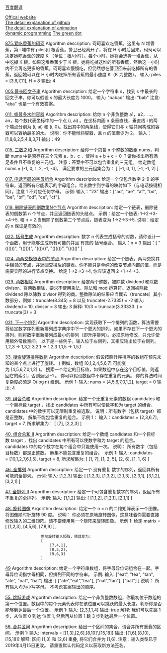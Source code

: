 [百度翻译](https://fanyi.baidu.com/)    
  
[Offical website](https://leetcode-cn.com/)     
[The detail explanation of github](https://github.com/azl397985856/leetcode)   
[The detail explanation of animation](https://github.com/MisterBooo/LeetCodeAnimation)  
[dynamic programming](https://www.bilibili.com/video/BV1GE411M7d4?from=search&seid=6838789658306410828)
[The green dot](https://leetcode-cn.com/u/yu-sui-jiang-nan-1/)

[875.爱吃香蕉的珂珂](https://leetcode-cn.com/problems/koko-eating-bananas/)
    Algorithm description:
        珂珂喜欢吃香蕉。这里有 N 堆香蕉，第 i 堆中有 piles[i] 根香蕉。警卫已经离开了，将在 H 小时后回来。珂珂可以决定她吃香蕉的速度 K （单位：根/小时）。每个小时，她将会选择一堆香蕉，从中吃掉 K 根。如果这堆香蕉少于 K 根，她将吃掉这堆的所有香蕉，然后这一小时内不会再吃更多的香蕉。珂珂喜欢慢慢吃，但仍然想在警卫回来前吃掉所有的香蕉。返回她可以在 H 小时内吃掉所有香蕉的最小速度 K（K 为整数）。
            输入: piles = [3,6,7,11], H = 8
            输出: 4




[005.最长回文子串](https://leetcode-cn.com/problems/longest-palindromic-substring/)
    Algorithm description:
        给定一个字符串 s，找到 s 中最长的回文子串。你可以假设 s 的最大长度为 1000。
            输入: "babad"
            输出: "bab"
            注意: "aba" 也是一个有效答案。      



[011. 盛最多水的容器](https://leetcode-cn.com/problems/container-with-most-water/description/)
    Argorithm description:
        给你 n 个非负整数 a1，a2，...，an，每个数代表坐标中的一个点 (i, ai) 。在坐标内画 n 条垂直线，垂直线 i 的两个端点分别为 (i, ai) 和 (i, 0)。找出其中的两条线，使得它们与 x 轴共同构成的容器可以容纳最多的水。
        说明：你不能倾斜容器，且 n 的值至少为 2。
            输入：[1,8,6,2,5,4,8,3,7]
            输出：49



[015. 三数之和](https://leetcode-cn.com/problems/3sum/)
    Argorithm description:
        给你一个包含 n 个整数的数组 nums，判断 nums 中是否存在三个元素 a，b，c ，使得 a + b + c = 0 ？请你找出所有满足条件且不重复的三元组。
        注意：答案中不可以包含重复的三元组。
            给定数组 nums = [-1, 0, 1, 2, -1, -4]，
            满足要求的三元组集合为：  [ [-1, 0, 1], [-1, -1, 2] ]


[017. 电话号码的字母组合](https://leetcode-cn.com/problems/letter-combinations-of-a-phone-number)
    Argorithm description:
        给定一个仅包含数字 2-9 的字符串，返回所有它能表示的字母组合。给出数字到字母的映射如下（与电话按键相同）。注意 1 不对应任何字母。
            示例:
            输入："23"
            输出：["ad", "ae", "af", "bd", "be", "bf", "cd", "ce", "cf"].


[019. 删除链表的倒数第N个节点](https://leetcode.com/problems/remove-nth-node-from-end-of-list/description)
    Argorithm description:
        给定一个链表，删除链表的倒数第 n 个节点，并且返回链表的头结点。
            示例：给定一个链表: 1->2->3->4->5, 和 n = 2.当删除了倒数第二个节点后，链表变为 1->2->3->5.
            说明：给定的 n 保证是有效的。



[022. 括号生成](https://leetcode-cn.com/problems/generate-parentheses)
    Argorithm description:
        数字 n 代表生成括号的对数，请你设计一个函数，用于能够生成所有可能的并且 有效的 括号组合。
            输入：n = 3
            输出：[
                "((()))",
                "(()())",
                "(())()",
                "()(())",
                "()()()"
                ]



[024. 两两交换链表中的节点  ](https://leetcode.com/problems/swap-nodes-in-pairs/description/)
    Argorithm description:
        给定一个链表，两两交换其中相邻的节点，并返回交换后的链表。你不能只是单纯的改变节点内部的值，而是需要实际的进行节点交换。
            给定 1->2->3->4, 你应该返回 2->1->4->3.


[029. 两数相除](https://leetcode.com/problems/divide-two-integers/description/)
    Argorithm description:
        给定两个整数，被除数 dividend 和除数 divisor。将两数相除，要求不使用乘法、除法和 mod 运算符。返回被除数 dividend 除以除数 divisor 得到的商。整数除法的结果应当截去（truncate）其小数部分，例如：truncate(8.345) = 8 以及 truncate(-2.7335) = -2
            输入: dividend = 10, divisor = 3
            输出: 3
            解释: 10/3 = truncate(3.33333..) = truncate(3) = 3



[031. 下一个排列](https://leetcode.com/problems/next-permutation/description/)
    Argorithm description:
        实现获取下一个排列的函数，算法需要将给定数字序列重新排列成字典序中下一个更大的排列。如果不存在下一个更大的排列，则将数字重新排列成最小的排列（即升序排列）。必须原地修改，只允许使用额外常数空间。
                以下是一些例子，输入位于左侧列，其相应输出位于右侧列。
                1,2,3 → 1,3,2
                3,2,1 → 1,2,3
                1,1,5 → 1,5,1



[33. 搜索旋转排序数组](https://leetcode-cn.com/problems/search-in-rotated-sorted-array/)
    Argorithm description:
        假设按照升序排序的数组在预先未知的某个点上进行了旋转。 ( 例如，数组 [0,1,2,4,5,6,7] 可能变为 [4,5,6,7,0,1,2] )。 搜索一个给定的目标值，如果数组中存在这个目标值，则返回它的索引，否则返回 -1 。 你可以假设数组中不存在重复的元素。 你的算法时间复杂度必须是 O(log n) 级别。
            示例 1:
            输入: nums = [4,5,6,7,0,1,2], target = 0
            输出: 4




[39. 组合总和](https://leetcode.com/problems/combination-sum/description/)
    Argorithm description: 
        给定一个无重复元素的数组 candidates 和一个目标数 target ，找出 candidates 中所有可以使数字和为 target 的组合。 candidates 中的数字可以无限制重复被选取。
        说明：所有数字（包括 target）都是正整数。
            解集不能包含重复的组合。 
            示例 1： 
                输入：candidates = [2,3,6,7], target = 7,
                所求解集为：
                [
                [7],
                [2,2,3]
                ]





[40. 组合总和 II](https://leetcode.com/problems/combination-sum-ii/description/)
    Argorithm description: 
        给定一个数组 candidates 和一个目标数 target ，找出 candidates 中所有可以使数字和为 target 的组合。 candidates 中的每个数字在每个组合中只能使用一次。
            说明：
                所有数字（包括目标数）都是正整数。 解集不能包含重复的组合。 
            示例 1: 
                输入: candidates = [10,1,2,7,6,1,5], target = 8,
                所求解集为:
                    [
                    [1, 7],
                    [1, 2, 5],
                    [2, 6],
                    [1, 1, 6]
                    ]




[46. 全排列](https://leetcode.com/problems/permutations/description/)
    Argorithm description: 
        给定一个 没有重复 数字的序列，返回其所有可能的全排列。
            示例: 
            输入: [1,2,3]
                输出:
                [
                [1,2,3],
                [1,3,2],
                [2,1,3],
                [2,3,1],
                [3,1,2],
                [3,2,1]
                ]




[47. 全排列 II](https://leetcode.com/problems/permutations-ii/description/)
    Argorithm description: 
        给定一个可包含重复数字的序列，返回所有不重复的全排列。
          示例: 
            输入: [1,1,2]
            输出:
            [
            [1,1,2],
            [1,2,1],
            [2,1,1]
            ]




[48. 旋转图像](https://leetcode.com/problems/rotate-image/description/)
    Argorithm description:
        给定一个 n × n 的二维矩阵表示一个图像。 将图像顺时针旋转 90 度。
        说明： 你必须在原地旋转图像，这意味着你需要直接修改输入的二维矩阵。请不要使用另一个矩阵来旋转图像。
            示例 1:
                给定 matrix =  
                    [
                        [1,2,3],
                        [4,5,6],
                        [7,8,9]
                    ],

                    原地旋转输入矩阵，使其变为:
                    [
                        [7,4,1],
                        [8,5,2],
                        [9,6,3]
                    ]



[49](https://leetcode.com/problems/group-anagrams/description/)
    Argorithm description:
        给定一个字符串数组，将字母异位词组合在一起。字母异位词指字母相同，但排列不同的字符串。
            示例: 
                输入: ["eat", "tea", "tan", "ate", "nat", "bat"]
                输出:
                [
                ["ate","eat","tea"],
                ["nat","tan"],
                ["bat"]
                ]
                说明： 所有输入均为小写字母。
                        不考虑答案输出的顺序。




[55. 跳跃游戏](https://leetcode.com/problems/jump-game/description/)
    Argorithm description:
        给定一个非负整数数组，你最初位于数组的第一个位置。数组中的每个元素代表你在该位置可以跳跃的最大长度。判断你是否能够到达最后一个位置。
            示例 1:
            输入: [2,3,1,1,4]
            输出: true
            解释: 我们可以先跳 1 步，从位置 0 到达 位置 1, 然后再从位置 1 跳 3 步到达最后一个位置。




[56. 合并区间](https://leetcode.com/problems/merge-intervals/description/)
    Argorithm description: 
     给出一个区间的集合，请合并所有重叠的区间。
        示例 1:
            输入: intervals = [[1,3],[2,6],[8,10]',[15,18]]
            输出: [[1,6],[8,10],[15,18]]
            解释: 区间 [1,3] 和 [2,6] 重叠, 将它们合并为 [1,6].
            注意：输入类型已于2019年4月15日更改。 请重置默认代码定义以获取新方法签名。